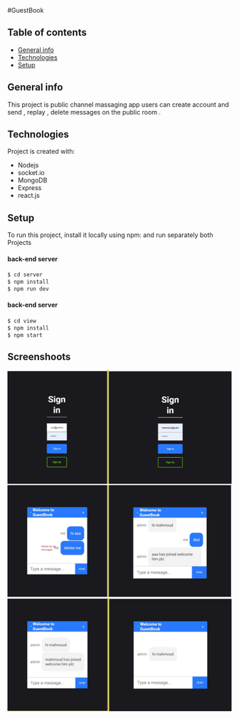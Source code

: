 #GuestBook

## Table of contents
* [General info](#general-info)
* [Technologies](#technologies)
* [Setup](#setup)

## General info
This project is public channel massaging app  users can create account  and  send , replay , delete
messages on the public room  .
	
## Technologies
Project is created with:
* Nodejs
* socket.io
* MongoDB
* Express
* react.js
	
## Setup
To run this project, install it locally using npm:
and run separately both Projects
#### back-end server 
```
$ cd server
$ npm install
$ npm run dev
```

#### back-end server 
```
$ cd view
$ npm install
$ npm start
```
## Screenshoots
![Image description](screenshots/signin.jpg)
![Image description](screenshots/delete.jpg)
![Image description](screenshots/welcome_messages.jpg)